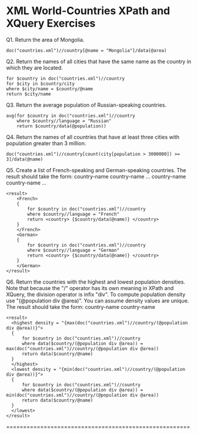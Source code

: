 XML World-Countries XPath and XQuery Exercises
======================================================
Q1. Return the area of Mongolia. 

```XQuery
doc("countries.xml")//country[@name = "Mongolia"]/data(@area)
```


Q2. Return the names of all cities that have the same name as the country in which they are located. 

```XQuery
for $country in doc("countries.xml")//country
for $city in $country/city
where $city/name = $country/@name
return $city/name
```


Q3. Return the average population of Russian-speaking countries. 

```XQuery
avg(for $country in doc("countries.xml")//country
    where $country//language = "Russian"
    return $country/data(@population))
```


Q4. Return the names of all countries that have at least three cities with population greater than 3 million. 

```XQuery
doc("countries.xml")//country[count(city[population > 3000000]) >= 3]/data(@name)
```


Q5. Create a list of French-speaking and German-speaking countries. The result should take the form:
<result>
  <French>
    <country>country-name</country>
    <country>country-name</country>
    ...
  </French>
  <German>
    <country>country-name</country>
    <country>country-name</country>
    ...
  </German>
</result>

```XQuery
<result>
    <French>
    {
        for $country in doc("countries.xml")//country
        where $country//language = "French"
        return <country> {$country/data(@name)} </country>
    }
    </French>
    <German>
    {
        for $country in doc("countries.xml")//country
        where $country//language = "German"
        return <country> {$country/data(@name)} </country>
    }
    </German>
</result>
```


Q6. Return the countries with the highest and lowest population densities. Note that because the "/" operator has its own meaning in XPath and XQuery, the division operator is infix "div". To compute population density use "(@population div @area)". You can assume density values are unique. The result should take the form:
<result>
  <highest density="value">country-name</highest>
  <lowest density="value">country-name</lowest>
</result>

```XQuery
<result>
  <highest density = "{max(doc("countries.xml")//country/(@population div @area))}">
  {
      for $country in doc("countries.xml")//country
      where data($country/(@population div @area)) = max(doc("countries.xml")//country/(@population div @area))
      return data($country/@name)
  }
  </highest>
  <lowest density = "{min(doc("countries.xml")//country/(@population div @area))}">
  {
      for $country in doc("countries.xml")//country
      where data($country/(@population div @area)) = min(doc("countries.xml")//country/(@population div @area))
      return data($country/@name)
  }
  </lowest>
</result>
```
======================================================